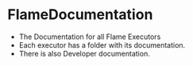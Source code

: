# FlameDocumentation

- The Documentation for all Flame Executors
- Each executor has a folder with its documentation.
- There is also Developer documentation.
